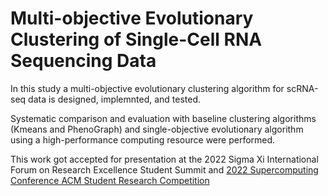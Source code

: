 # Multi-objective Evolutionary Clustering of Single-Cell RNA Sequencing Data
In this study a multi-objective evolutionary clustering algorithm for scRNA-seq data is designed, implemnted, and tested. <br>

Systematic comparison and evaluation with baseline clustering algorithms (Kmeans and PhenoGraph) and single-objective evolutionary algorithm using a high-performance computing resource were performed.<br>

This work got accepted for presentation at the 2022 Sigma Xi International Forum on Research Excellence Student Summit and <a href="https://sc22.supercomputing.org/proceedings/src_poster/src_poster_pages/spostu104.html">2022 Supercomputing Conference ACM Student Research Competition</a>